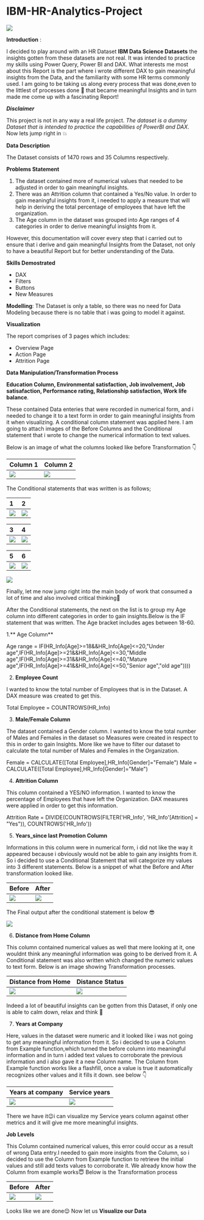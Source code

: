 # IBM-HR-Analytics-Project

![](Images_.png)

**Introduction** : 

I decided to play around with an HR Dataset  **IBM Data Science Datasets** the insights gotten from these datasets are not real. It was intended to practice my skills using Power Query, Power BI and DAX. What interests me most about this Report is the part where i wrote different DAX to gain meaningful insights from the Data, and the familiarity with some HR terms commonly used. I am going to be taking us along every process that was done,even to the littlest of processes done :cowboy_hat_face: that became meaningful Insights and in turn made me come up with a fascinating Report!

**_Disclaimer_**

This project is not in any way a real life project. _The dataset is a dummy Dataset that is intended to practice the capabilities of PowerBI and DAX_. Now lets jump right in :collision:

**Data Description**

The Dataset consists of 1470 rows and 35 Columns respectively.

**Problems Statement**

1. The dataset contained more of numerical values that needed to be adjusted in order to gain meaningful insights.
2. There was an Attrition column that contained a Yes/No value. In order to gain meaningful insights from it, i needed to apply a measure that will help in deriving the total percentage of employees that have left the organization. 
3. The Age column in the dataset was grouped into Age ranges of 4 categories in order to derive meaningful insights from it.

However, this documentation will cover every step that i carried out to ensure that i derive and gain meaningful Insights from the Dataset, not only to have a beautiful Report but for better understanding of the Data.

**Skills Demostrated**
- DAX
- Filters
- Buttons
- New Measures

**Modelling**: The Dataset is only a table, so there was no need for Data Modeling because there is no table that i was going to model it against.


**Visualization**

The report comprises of 3 pages which includes:
- Overview Page
- Action Page
- Attrition Page

**Data Manipulation/Transformation Process**

**Education Column, Environmental satisfaction, Job involvement, Job satisafaction, Performance rating, Relationship satisfaction, Work life balance**. 

These contained Data enteries that were recorded in numerical form, and i needed to change it to a text form in order to gain meaningful insights from it when visualizing. A conditional column statement was applied here. I am going to attach images of the Before Columns and the Conditional statement that i wrote to change the numerical information to text values.

Below is an image of what the columns looked like before Transformation :point_down:

**Column 1**                                   | **Column 2**
:----------------------------------------------|:--------------------------------
![](1-.png)                                    |              ![](2-.png)


The Conditional statements that was written is as follows;

**1**                                       |                   **2**             
:-------------------------------------------|:--------------------------------------
![](3_.png)                                 |![](4-.png)



**3**                                       |                   **4**             
:-------------------------------------------|:--------------------------------------
![](5-.png)                                 |![](6-.png)



**5**                                       |                   **6**             
:-------------------------------------------|:--------------------------------------
![](7-.png)                                 |![](8-.png)


![](9-.png)

Finally, let me now jump right into the main body of work that consumed a lot of time and also involved critical thinking:see_no_evil:

After the Conditional statements, the next on the list is to group my Age column into different categories in order to gain insights.Below is the IF statement that was written. The Age bracket includes ages between 18-60. 

1.** Age Column**

Age range = IF(HR_Info[Age]>=18&&HR_Info[Age]<=20,"Under age",IF(HR_Info[Age]>=21&&HR_Info[Age]<=30,"Middle age",IF(HR_Info[Age]>=31&&HR_Info[Age]<=40,"Mature age",IF(HR_Info[Age]>=41&&HR_Info[Age]<=50,"Senior age","old age"))))


2. **Employee Count**

I wanted to know the total number of Employees that is in the Dataset. A DAX measure was created to get this.

Total Employee = COUNTROWS(HR_Info)

3. **Male/Female Column**

The dataset contained a Gender column. I wanted to know the total number of Males and Females in the dataset so Measures were created in respect to this in order to gain Insights. More like we have to filter our dataset to calculate the total number of Males and Females in the Organization.

Female = CALCULATE([Total Employee],HR_Info[Gender]="Female") 
Male = CALCULATE([Total Employee],HR_Info[Gender]="Male")


4. **Attrition Column**

This column contained a YES/NO information. I wanted to know the percentage of Employees that have left the Organization. DAX measures were applied in order to get this information.

Attrition Rate = DIVIDE(COUNTROWS(FILTER('HR_Info', 'HR_Info'[Attrition] = "Yes")), COUNTROWS('HR_Info'))


5. **Years_since last Promotion Column**

Informations in this column were in numerical form, i did not like the way it appeared because i obviously would not be able to gain any insights from it. So i decided to use a Conditional Statement that will categorize my values into 3 different statements. Below is a snippet of what the Before and After transformation looked like.

Before                                           | After
:---------------------------------------------|:-----------------------------------------------
![](10-.png)                                       | ![](11-.png)

The Final output after the conditional statement is below	:sunglasses:

![](11(new).png)

6. **Distance from Home Column** 

This column contained numerical values as well that mere looking at it, one wouldnt think any meaningful information was going to be derived from it. A Conditional statement was also written which changed the numeric values to text form. Below is an image showing Transformation processes.

Distance from Home                             | Distance Status
:-------------------------------------|:----------------------------------------
![](12-.png)                                |![](13-.png)

Indeed a lot of beautiful insights can be gotten from this Dataset, if only one is able to calm down, relax and think :monocle_face:

7. **Years at Company** 

Here, values in the dataset were numeric and it looked like i was not going to get any meaningful information from it. So i decided to use a Column from Example function,which turned the before column into  meaningful information and in turn i added text values to corroborate the previous information and i also gave it a new Column name. The Column from Example function works like a flashfill, once a value is true it automatically recognizes other values and it fills it down. see below 	:point_down:	 


Years at company                         | Service years
:----------------------------------------|:-----------------------------------------------
![](14-.png)                                    |![](15-.png)

There we have it:wink:i can visualize my Service years column against other metrics and it will give me more meaningful insights.


**Job Levels** 

This Column contained numerical values, this error could occur as a result of wrong Data entry.I needed to gain more insights from the Column, so i decided to use the Column from Example function to retrieve the initial values and still add texts values to corroborate it. We already know how the Column from example works:innocent: Below is the Transformation process

Before                                  | After
:---------------------------------------|:--------------------------------------
![](17.png.png)                                   |               ![](16.png)

Looks like we are done:relieved: Now let us **Visualize our Data** 





